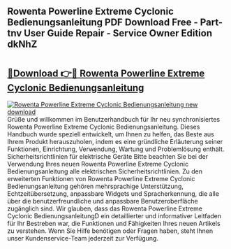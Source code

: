 ## Rowenta Powerline Extreme Cyclonic Bedienungsanleitung PDF Download Free - Part-tnv User Guide Repair - Service Owner Edition dkNhZ

# <h2><a href="http://df2abq0.blite.top/?on=Rowenta+Powerline+Extreme+Cyclonic+Bedienungsanleitung">🔗Download 👉🔴 Rowenta Powerline Extreme Cyclonic Bedienungsanleitung</a></h2>

[![Rowenta Powerline Extreme Cyclonic Bedienungsanleitung new download](https://i.imgur.com/lujVjoI.png)](http://df2abq0.blite.top/?on=Rowenta+Powerline+Extreme+Cyclonic+Bedienungsanleitung)
Grüße und willkommen im Benutzerhandbuch für Ihr neu synchronisiertes Rowenta Powerline Extreme Cyclonic Bedienungsanleitung. Dieses Handbuch wurde speziell entwickelt, um Ihnen zu helfen, das Beste aus Ihrem Produkt herauszuholen, indem es eine gründliche Erläuterung seiner Funktionen, Einrichtung, Verwendung, Wartung und Problemlösung enthält. Sicherheitsrichtlinien für elektrische Geräte Bitte beachten Sie bei der Verwendung Ihres neuen Rowenta Powerline Extreme Cyclonic Bedienungsanleitung alle elektrischen Sicherheitsrichtlinien. Zu den erweiterten Funktionen von Rowenta Powerline Extreme Cyclonic Bedienungsanleitung gehören mehrsprachige Unterstützung, Echtzeitübersetzung, anpassbare Widgets und Spracherkennung, die alle über die benutzerfreundliche und anpassbare Benutzeroberfläche zugänglich sind. Wir glauben, dass das Rowenta Powerline Extreme Cyclonic BedienungsanleitungD ein detaillierter und informativer Leitfaden für Ihr Bestreben war, die Funktionen und Fähigkeiten Ihres neuen Artikels zu verstehen. Wenn Sie Hilfe benötigen oder Fragen haben, steht Ihnen unser Kundenservice-Team jederzeit zur Verfügung.
